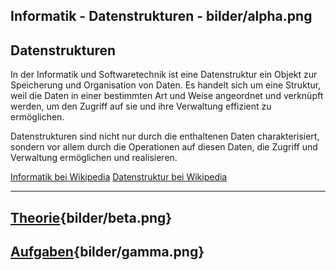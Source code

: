 
Informatik - Datenstrukturen - bilder/alpha.png
---
## Datenstrukturen

In der Informatik und Softwaretechnik ist eine Datenstruktur ein Objekt zur Speicherung und Organisation von Daten. Es handelt sich um eine Struktur, weil die Daten in einer bestimmten Art und Weise angeordnet und verknüpft werden, um den Zugriff auf sie und ihre Verwaltung effizient zu ermöglichen.

Datenstrukturen sind nicht nur durch die enthaltenen Daten charakterisiert, sondern vor allem durch die Operationen auf diesen Daten, die Zugriff und Verwaltung ermöglichen und realisieren.

[Informatik bei Wikipedia](https://de.wikipedia.org/wiki/Informatik)
[Datenstruktur bei Wikipedia](https://de.wikipedia.org/wiki/Datenstruktur)

---
## [Theorie](theorie.md){bilder/beta.png}
## [Aufgaben](aufgaben.md){bilder/gamma.png}
